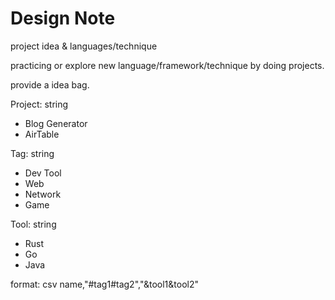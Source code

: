 # Design Note

project idea & languages/technique

practicing or explore new language/framework/technique by doing projects.

provide a idea bag.

Project: string
  - Blog Generator
  - AirTable

Tag: string
  - Dev Tool
  - Web
  - Network
  - Game

Tool: string
  - Rust
  - Go
  - Java

format: csv
name,"#tag1#tag2","&tool1&tool2"
